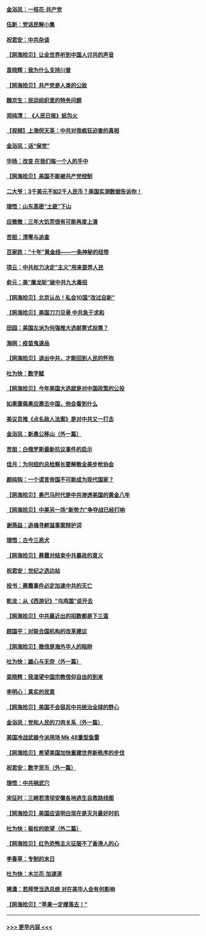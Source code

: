#### [金浴凤：一枝花·共产党](../pages/nsc993/n12368757.md?t=08312102) 
#### [伍新：党话民解小集](../pages/nsc993/n12366907.md?t=08312102) 
#### [祝君安：中共杂谈](../pages/nsc993/n12366076.md?t=08312102) 
#### [【网海拾贝】让全世界听到中国人讨共的声音](../pages/nsc993/n12365569.md?t=08312102) 
#### [袁晓辉：我为什么支持川普](../pages/nsc993/n12362670.md?t=08312102) 
#### [【网海拾贝】共产党是人类的公敌](../pages/nsc993/n12363182.md?t=08312102) 
#### [魏京生：民运组织里的特务问题](../pages/nsc993/n12363010.md?t=08312102) 
#### [郑纯清： 《人民日报》纸包火](../pages/nsc993/n12362706.md?t=08312102) 
#### [【视频】上海倪天英：中共对我疯狂迫害的真相](../pages/nsc993/n12356341.md?t=08312102) 
#### [金浴凤：话“保党”](../pages/nsc993/n12361867.md?t=08312102) 
#### [华旸：改变 在我们每一个人的手中](../pages/nsc993/n12361774.md?t=08312102) 
#### [【网海拾贝】美国不能被共产党控制](../pages/nsc993/n12360271.md?t=08312102) 
#### [二大爷：3千美元不如2千人民币？美国实测数据告诉你！](../pages/nsc993/n12358563.md?t=08312102) 
#### [理悟：山东高密“土匪”下山](../pages/nsc993/n12358535.md?t=08312102) 
#### [应微微：三年大饥荒很有可能再度上演](../pages/nsc993/n12358523.md?t=08312102) 
#### [苦胆：清零与追查](../pages/nsc993/n12358501.md?t=08312102) 
#### [百家姓：“十年”黄金线——一条神秘的纽带](../pages/nsc993/n12358319.md?t=08312102) 
#### [项云：中共权力决定“主义”用来耍弄人民](../pages/nsc993/n12358172.md?t=08312102) 
#### [俞元：美“屠龙斩”破中共九大毒招](../pages/nsc993/n12357822.md?t=08312102) 
#### [【网海拾贝】北京认怂！私会10国“改过自新”](../pages/nsc993/n12357784.md?t=08312102) 
#### [【网海拾贝】美国刀刀见骨 中共急于求和](../pages/nsc993/n12355511.md?t=08312102) 
#### [田园：美国左派为何强推大选邮寄式投票？](../pages/nsc993/n12352963.md?t=08312102) 
#### [海网：疫苗鬼速品](../pages/nsc993/n12354438.md?t=08312102) 
#### [【网海拾贝】退出中共，才能回到人民的怀抱](../pages/nsc993/n12352634.md?t=08312102) 
#### [吐为快：数字赋](../pages/nsc993/n12352317.md?t=08312102) 
#### [【网海拾贝】今年美国大选就是对中国政策的公投](../pages/nsc993/n12350973.md?t=08312102) 
#### [如果蓬佩奥应邀去中国，他会看到什么](../pages/nsc993/n12350945.md?t=08312102) 
#### [美议员推《点名敌人法案》是对中共又一打击](../pages/nsc993/n12350765.md?t=08312102) 
#### [金浴凤：新愚公移山（外一篇）](../pages/nsc993/n12350253.md?t=08312102) 
#### [苦胆：白俄罗斯最新抗议事件的启示](../pages/nsc993/n12349989.md?t=08312102) 
#### [佳月：为何纽约总检察长要解散全美步枪协会](../pages/nsc993/n12349939.md?t=08312102) 
#### [颜纯钩：一个谎言帝国不可能成为现代国家？](../pages/nsc993/n12349898.md?t=08312102) 
#### [【网海拾贝】奥巴马时代是中共渗透美国的黄金八年](../pages/nsc993/n12349284.md?t=08312102) 
#### [【网海拾贝】中美另一场“新势力”争夺战已经打响](../pages/nsc993/n12346998.md?t=08312102) 
#### [谢燕益：追魂寻衅滋事案辩护词](../pages/nsc993/n12346892.md?t=08312102) 
#### [理悟：古今三恶犬](../pages/nsc993/n12345190.md?t=08312102) 
#### [【网海拾贝】蔡霞对结束中共暴政的意义](../pages/nsc993/n12344263.md?t=08312102) 
#### [祝君安：世纪之选边站](../pages/nsc993/n12342382.md?t=08312102) 
#### [投书：蔡霞事件必定加速中共的灭亡](../pages/nsc993/n12341881.md?t=08312102) 
#### [乾龙：从《西游记》“乌鸡国”说开去](../pages/nsc993/n12341690.md?t=08312102) 
#### [【网海拾贝】中共最近出的招数都是下三滥](../pages/nsc993/n12341593.md?t=08312102) 
#### [顾国平：对联合国机构的改革建议](../pages/nsc993/n12339928.md?t=08312102) 
#### [【网海拾贝】微信是海外华人的陷阱](../pages/nsc993/n12338868.md?t=08312102) 
#### [吐为快：雄心与无奈（外一篇）](../pages/nsc993/n12338132.md?t=08312102) 
#### [梁晓辉：我渴望中国宗教信仰自由的到来](../pages/nsc993/n12336657.md?t=08312102) 
#### [李明心：真实的民意](../pages/nsc993/n12336089.md?t=08312102) 
#### [【网海拾贝】美国不会容忍中共统治全球的野心](../pages/nsc993/n12336063.md?t=08312102) 
#### [金浴凤：党和人民的刀肉关系（外一篇）](../pages/nsc993/n12335834.md?t=08312102) 
#### [美国冷战武器今派用场 Mk 48重型鱼雷](../pages/nsc993/n12335354.md?t=08312102) 
#### [【网海拾贝】希望美国加快重建世界新秩序的步伐](../pages/nsc993/n12334224.md?t=08312102) 
#### [祝君安：数字货币（外一篇）](../pages/nsc993/n12334186.md?t=08312102) 
#### [理悟：中共祸武穴](../pages/nsc993/n12333962.md?t=08312102) 
#### [宋征时：三峡若溃坝安徽各地逃生自救路线图](../pages/nsc993/n12332450.md?t=08312102) 
#### [【网海拾贝】美国应该明白现在是灭共最好时机](../pages/nsc993/n12332313.md?t=08312102) 
#### [吐为快：极权的欲望（外二篇）](../pages/nsc993/n12332089.md?t=08312102) 
#### [【网海拾贝】红色恐怖主义征服不了香港人的心](../pages/nsc993/n12329296.md?t=08312102) 
#### [李春草：专制的末日](../pages/nsc993/n12329079.md?t=08312102) 
#### [吐为快：木兰花‧加速道](../pages/nsc993/n12327366.md?t=08312102) 
#### [拂潇：若拜登当选总统 对在美华人会有何影响](../pages/nsc993/n12295996.md?t=08312102) 
#### [【网海拾贝】“苹果一定撑落去！”](../pages/nsc993/n12326784.md?t=08312102) 

----
#### [ >>> 更早内容 <<< ](../indexes/nsc993-earlier.md)
